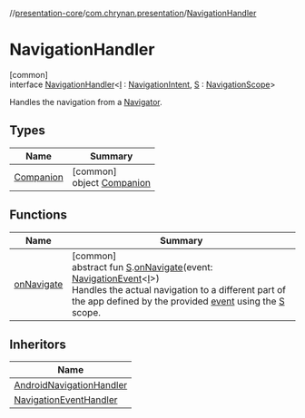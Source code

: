 //[presentation-core](../../../index.md)/[com.chrynan.presentation](../index.md)/[NavigationHandler](index.md)

# NavigationHandler

[common]\
interface [NavigationHandler](index.md)&lt;[I](index.md) : [NavigationIntent](../-navigation-intent/index.md), [S](index.md) : [NavigationScope](../-navigation-scope/index.md)&gt;

Handles the navigation from a [Navigator](../-navigator/index.md).

## Types

| Name | Summary |
|---|---|
| [Companion](-companion/index.md) | [common]<br>object [Companion](-companion/index.md) |

## Functions

| Name | Summary |
|---|---|
| [onNavigate](on-navigate.md) | [common]<br>abstract fun [S](index.md).[onNavigate](on-navigate.md)(event: [NavigationEvent](../-navigation-event/index.md)&lt;[I](index.md)&gt;)<br>Handles the actual navigation to a different part of the app defined by the provided [event](on-navigate.md) using the [S](index.md) scope. |

## Inheritors

| Name |
|---|
| [AndroidNavigationHandler](../../com.chrynan.presentation.android/-android-navigation-handler/index.md) |
| [NavigationEventHandler](../-navigation-event-handler/index.md) |
